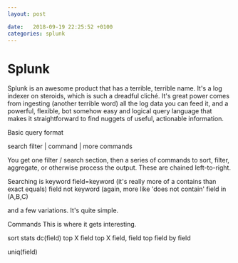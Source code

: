 ```yaml
---
layout: post

date:   2018-09-19 22:25:52 +0100
categories: splunk
---
```

Splunk
======

Splunk is an awesome product that has a terrible, terrible name. It's a
log indexer on steroids, which is such a dreadful cliché. It's great
power comes from ingesting (another terrible word) all the log data you
can feed it, and a powerful, flexible, bot somehow easy and logical
query language that makes it straightforward to find nuggets of useful,
actionable information.

Basic query format

search filter \| command \| more commands

You get one filter / search section, then a series of commands to sort,
filter, aggregate, or otherwise process the output. These are chained
left-to-right.

Searching is keyword field=keyword (it's really more of a contains than
exact equals) field not keyword (again, more like 'does not contain'
field in (A,B,C)

and a few variations. It's quite simple.

Commands This is where it gets interesting.

sort stats dc(field) top X field top X field, field top field by field

uniq(field)
